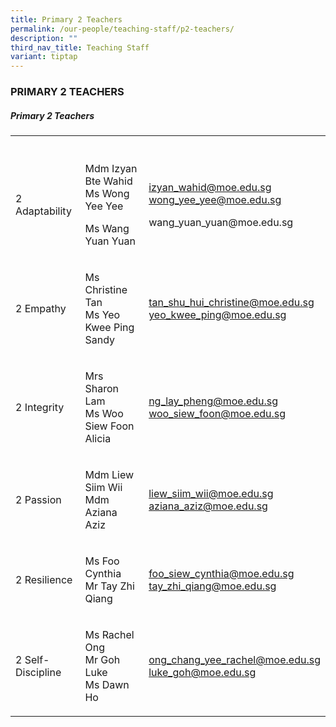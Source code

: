 ```yaml
---
title: Primary 2 Teachers
permalink: /our-people/teaching-staff/p2-teachers/
description: ""
third_nav_title: Teaching Staff
variant: tiptap
---
```

<h3>PRIMARY 2 TEACHERS</h3>
<h5>Primary 2 Teachers</h5>
<table>
<tbody>
<tr>
<th rowspan="1" colspan="1">
<p></p>
</th>
<th rowspan="1" colspan="1">
<p></p>
</th>
<th rowspan="1" colspan="1">
<p></p>
</th>
</tr>
<tr>
<td rowspan="1" colspan="1">
<p>2 Adaptability</p>
</td>
<td rowspan="1" colspan="1">
<p>Mdm Izyan Bte Wahid
<br>Ms Wong Yee Yee</p>
<p>Ms Wang Yuan Yuan</p>
</td>
<td rowspan="1" colspan="1">
<p><a href="mailto:izyan_wahid@moe.edu.sg" rel="noopener noreferrer nofollow" target="_blank">izyan_wahid@moe.edu.sg</a> 
<br><a href="mailto:wong_yee_yee@moe.edu.sg" rel="noopener noreferrer nofollow" target="_blank">wong_yee_yee@moe.edu.sg</a>
</p>
<p>wang_yuan_yuan@moe.edu.sg</p>
</td>
</tr>
<tr>
<td rowspan="1" colspan="1">
<p>2 Empathy</p>
</td>
<td rowspan="1" colspan="1">
<p>Ms Christine Tan
<br>Ms Yeo Kwee Ping Sandy</p>
</td>
<td rowspan="1" colspan="1">
<p><a href="mailto:tan_shu_hui_christine@moe.edu.sg" rel="noopener noreferrer nofollow" target="_blank">tan_shu_hui_christine@moe.edu.sg</a> 
<br><a href="mailto:yeo_kwee_ping@moe.edu.sg" rel="noopener noreferrer nofollow" target="_blank">yeo_kwee_ping@moe.edu.sg</a>
</p>
</td>
</tr>
<tr>
<td rowspan="1" colspan="1">
<p>2 Integrity</p>
</td>
<td rowspan="1" colspan="1">
<p>Mrs Sharon Lam
<br>Ms Woo Siew Foon Alicia</p>
</td>
<td rowspan="1" colspan="1">
<p><a href="mailto:ng_lay_pheng@moe.edu.sg" rel="noopener noreferrer nofollow" target="_blank">ng_lay_pheng@moe.edu.sg</a> 
<br><a href="mailto:woo_siew_foon@moe.edu.sg" rel="noopener noreferrer nofollow" target="_blank">woo_siew_foon@moe.edu.sg</a>
</p>
</td>
</tr>
<tr>
<td rowspan="1" colspan="1">
<p>2 Passion</p>
</td>
<td rowspan="1" colspan="1">
<p>Mdm Liew Siim Wii
<br>Mdm Aziana Aziz</p>
</td>
<td rowspan="1" colspan="1">
<p><a href="mailto:liew_siim_wii@moe.edu.sg" rel="noopener noreferrer nofollow" target="_blank">liew_siim_wii@moe.edu.sg</a> 
<br><a href="mailto:aziana_aziz@moe.edu.sg" rel="noopener noreferrer nofollow" target="_blank">aziana_aziz@moe.edu.sg</a>
</p>
</td>
</tr>
<tr>
<td rowspan="1" colspan="1">
<p>2 Resilience</p>
</td>
<td rowspan="1" colspan="1">
<p>Ms Foo Cynthia
<br>Mr Tay Zhi Qiang</p>
</td>
<td rowspan="1" colspan="1">
<p><a href="mailto:foo_siew_cynthia@moe.edu.sg" rel="noopener noreferrer nofollow" target="_blank">foo_siew_cynthia@moe.edu.sg</a> 
<br><a href="mailto:tay_zhi_qiang@moe.edu.sg" rel="noopener noreferrer nofollow" target="_blank">tay_zhi_qiang@moe.edu.sg</a> 
<br>
</p>
</td>
</tr>
<tr>
<td rowspan="1" colspan="1">
<p>2 Self-Discipline</p>
</td>
<td rowspan="1" colspan="1">
<p>Ms Rachel Ong
<br>Mr Goh Luke
<br>Ms Dawn Ho</p>
</td>
<td rowspan="1" colspan="1">
<p><a href="mailto:chua_wen_qian@moe.edu.sg" rel="noopener noreferrer nofollow" target="_blank">ong_chang_yee_rachel@moe.edu.sg</a> 
<br><a href="mailto:luke_goh@moe.edu.sg" rel="noopener noreferrer nofollow" target="_blank">luke_goh@moe.edu.sg</a>
</p>
</td>
</tr>
</tbody>
</table>
<p></p>